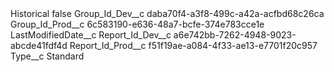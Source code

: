 <?xml version="1.0" encoding="UTF-8"?>
<CustomMetadata xmlns="http://soap.sforce.com/2006/04/metadata" xmlns:xsi="http://www.w3.org/2001/XMLSchema-instance" xmlns:xsd="http://www.w3.org/2001/XMLSchema">
    <label>Historical</label>
    <protected>false</protected>
    <values>
        <field>Group_Id_Dev__c</field>
        <value xsi:type="xsd:string">daba70f4-a3f8-499c-a42a-acfbd68c26ca</value>
    </values>
    <values>
        <field>Group_Id_Prod__c</field>
        <value xsi:type="xsd:string">6c583190-e636-48a7-bcfe-374e783cce1e</value>
    </values>
    <values>
        <field>LastModifiedDate__c</field>
        <value xsi:nil="true"/>
    </values>
    <values>
        <field>Report_Id_Dev__c</field>
        <value xsi:type="xsd:string">a6e742bb-7262-4948-9023-abcde41fdf4d</value>
    </values>
    <values>
        <field>Report_Id_Prod__c</field>
        <value xsi:type="xsd:string">f51f19ae-a084-4f33-ae13-e7701f20c957</value>
    </values>
    <values>
        <field>Type__c</field>
        <value xsi:type="xsd:string">Standard</value>
    </values>
</CustomMetadata>
